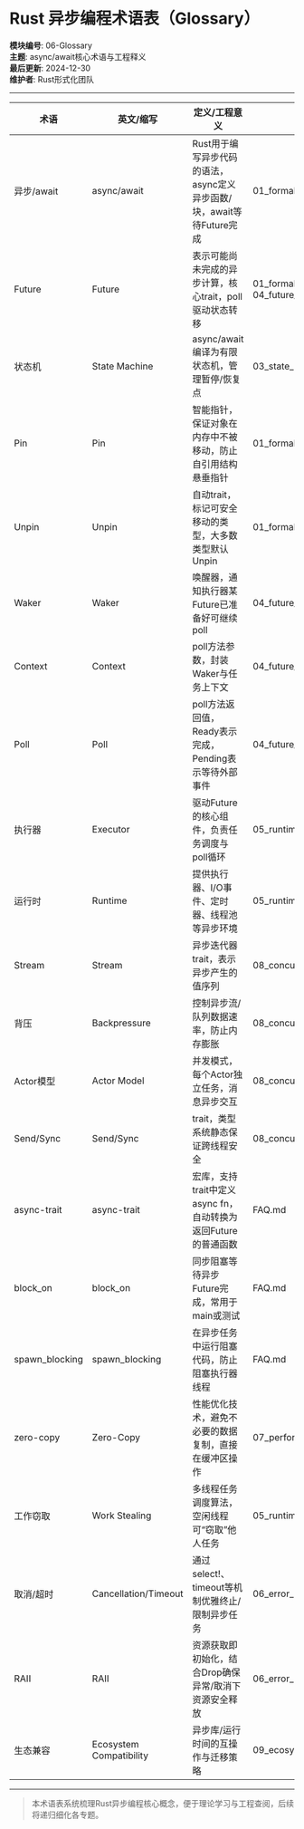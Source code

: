 # Rust 异步编程术语表（Glossary）

**模块编号**: 06-Glossary  
**主题**: async/await核心术语与工程释义  
**最后更新**: 2024-12-30  
**维护者**: Rust形式化团队

---

| 术语         | 英文/缩写      | 定义/工程意义                                                                 | 交叉引用 |
|--------------|---------------|------------------------------------------------------------------------------|----------|
| 异步/await   | async/await    | Rust用于编写异步代码的语法，async定义异步函数/块，await等待Future完成         | 01_formal_async_system.md |
| Future       | Future         | 表示可能尚未完成的异步计算，核心trait，poll驱动状态转移                      | 01_formal_async_system.md, 04_future_execution.md |
| 状态机       | State Machine  | async/await编译为有限状态机，管理暂停/恢复点                                 | 03_state_machine_theory.md |
| Pin          | Pin            | 智能指针，保证对象在内存中不被移动，防止自引用结构悬垂指针                    | 01_formal_async_system.md |
| Unpin        | Unpin          | 自动trait，标记可安全移动的类型，大多数类型默认Unpin                         | 01_formal_async_system.md |
| Waker        | Waker          | 唤醒器，通知执行器某Future已准备好可继续poll                                  | 04_future_execution.md |
| Context      | Context        | poll方法参数，封装Waker与任务上下文                                          | 04_future_execution.md |
| Poll         | Poll           | poll方法返回值，Ready表示完成，Pending表示等待外部事件                        | 04_future_execution.md |
| 执行器       | Executor       | 驱动Future的核心组件，负责任务调度与poll循环                                 | 05_runtime_system.md |
| 运行时       | Runtime        | 提供执行器、I/O事件、定时器、线程池等异步环境                                | 05_runtime_system.md |
| Stream       | Stream         | 异步迭代器trait，表示异步产生的值序列                                        | 08_concurrency_patterns.md |
| 背压         | Backpressure   | 控制异步流/队列数据速率，防止内存膨胀                                        | 08_concurrency_patterns.md |
| Actor模型    | Actor Model    | 并发模式，每个Actor独立任务，消息异步交互                                    | 08_concurrency_patterns.md |
| Send/Sync    | Send/Sync      | trait，类型系统静态保证跨线程安全                                            | 08_concurrency_patterns.md |
| async-trait  | async-trait    | 宏库，支持trait中定义async fn，自动转换为返回Future的普通函数                 | FAQ.md |
| block_on     | block_on       | 同步阻塞等待异步Future完成，常用于main或测试                                 | FAQ.md |
| spawn_blocking | spawn_blocking | 在异步任务中运行阻塞代码，防止阻塞执行器线程                                 | FAQ.md |
| zero-copy    | Zero-Copy      | 性能优化技术，避免不必要的数据复制，直接在缓冲区操作                          | 07_performance_optimization.md |
| 工作窃取     | Work Stealing  | 多线程任务调度算法，空闲线程可“窃取”他人任务                                 | 05_runtime_system.md |
| 取消/超时    | Cancellation/Timeout | 通过select!、timeout等机制优雅终止/限制异步任务                             | 06_error_handling.md |
| RAII         | RAII           | 资源获取即初始化，结合Drop确保异常/取消下资源安全释放                        | 06_error_handling.md |
| 生态兼容     | Ecosystem Compatibility | 异步库/运行时间的互操作与迁移策略                                    | 09_ecosystem_integration.md |

---

> 本术语表系统梳理Rust异步编程核心概念，便于理论学习与工程查阅，后续将递归细化各专题。
